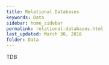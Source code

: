 ```yaml
---
title: Relational Databases
keywords: Data
sidebar: home_sidebar
permalink: relational-databases.html
last_updated: March 30, 2018
folder: Data
---
```


TDB
